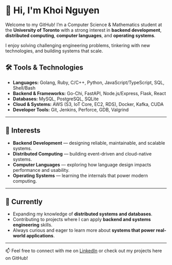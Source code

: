 # 👋 Hi, I'm Khoi Nguyen  

Welcome to my GitHub! I’m a Computer Science & Mathematics student at the **University of Toronto** with a strong interest in **backend development**, **distributed computing**, **computer languages**, and **operating systems**.  

I enjoy solving challenging engineering problems, tinkering with new technologies, and building systems that scale.  

## 🛠️ Tools & Technologies  

- **Languages:** Golang, Ruby, C/C++, Python, JavaScript/TypeScript, SQL, Shell/Bash  
- **Backend & Frameworks:** Go-Chi, FastAPI, Node.js/Express, Flask, React  
- **Databases:** MySQL, PostgreSQL, SQLite  
- **Cloud & Systems:** AWS (S3, IoT Core, EC2, RDS), Docker, Kafka, CUDA  
- **Developer Tools:** Git, Jenkins, Perforce, GDB, Valgrind  

---

## 🚀 Interests  

- **Backend Development** — designing reliable, maintainable, and scalable systems.  
- **Distributed Computing** — building event-driven and cloud-native systems.  
- **Computer Languages** — exploring how language design impacts performance and usability.  
- **Operating Systems** — learning the internals that power modern computing.  

---

## 🌱 Currently  

- Expanding my knowledge of **distributed systems and databases**.  
- Contributing to projects where I can apply **backend and systems engineering** skills.  
- Always curious and eager to learn more about **systems that power real-world applications**.  

---

📫 Feel free to connect with me on [LinkedIn](https://www.linkedin.com/in/mnkhoi) or check out my projects here on GitHub!  
